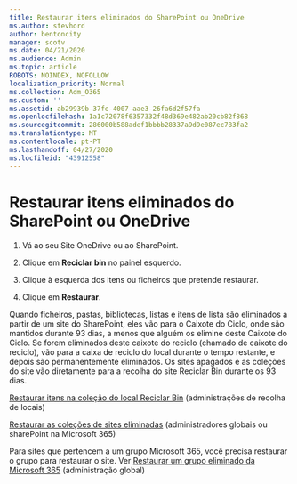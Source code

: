 ```yaml
---
title: Restaurar itens eliminados do SharePoint ou OneDrive
ms.author: stevhord
author: bentoncity
manager: scotv
ms.date: 04/21/2020
ms.audience: Admin
ms.topic: article
ROBOTS: NOINDEX, NOFOLLOW
localization_priority: Normal
ms.collection: Adm_O365
ms.custom: ''
ms.assetid: ab29939b-37fe-4007-aae3-26fa6d2f57fa
ms.openlocfilehash: 1a1c72078f6357332f48d369e482ab20cb82f868
ms.sourcegitcommit: 286000b588adef1bbbb28337a9d9e087ec783fa2
ms.translationtype: MT
ms.contentlocale: pt-PT
ms.lasthandoff: 04/27/2020
ms.locfileid: "43912558"
---
```

# <a name="restore-deleted-items-from-sharepoint-or-onedrive"></a>Restaurar itens eliminados do SharePoint ou OneDrive

1. Vá ao seu Site OneDrive ou ao SharePoint.
    
2. Clique em **Reciclar bin** no painel esquerdo. 
    
3. Clique à esquerda dos itens ou ficheiros que pretende restaurar.
    
4. Clique em **Restaurar**. 
    
Quando ficheiros, pastas, bibliotecas, listas e itens de lista são eliminados a partir de um site do SharePoint, eles vão para o Caixote do Ciclo, onde são mantidos durante 93 dias, a menos que alguém os elimine deste Caixote do Ciclo. Se forem eliminados deste caixote do reciclo (chamado de caixote do reciclo), vão para a caixa de reciclo do local durante o tempo restante, e depois são permanentemente eliminados. Os sites apagados e as coleções do site vão diretamente para a recolha do site Reciclar Bin durante os 93 dias.
  
[Restaurar itens na coleção do local Reciclar Bin](https://go.microsoft.com/fwlink/?linkid=867800) (administrações de recolha de locais) 
  
[Restaurar as coleções de sites eliminadas](https://go.microsoft.com/fwlink/?linkid=867660) (administradores globais ou sharePoint na Microsoft 365) 
  
Para sites que pertencem a um grupo Microsoft 365, você precisa restaurar o grupo para restaurar o site. Ver [Restaurar um grupo eliminado da Microsoft 365](https://go.microsoft.com/fwlink/?linkid=867802) (administração global) 
  

